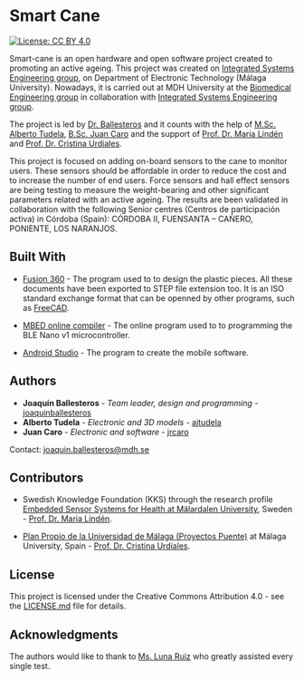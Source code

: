 # Smart Cane
[![License: CC BY 4.0](https://img.shields.io/badge/License-CC%20BY%204.0-lightgrey.svg)](https://creativecommons.org/licenses/by/4.0/)

Smart-cane is an open hardware and open software project created to promoting an active ageing. This project was created on [Integrated Systems Engineering group](www.grupoisis.uma.es/), on Department of Electronic Technology (Málaga University). Nowadays, it is carried out at MDH University at the [Biomedical Engineering group](http://www.es.mdh.se/research-groups/32-Biomedical_Engineering) in collaboration with [Integrated Systems Engineering group](www.grupoisis.uma.es/).

The project is led by [Dr. Ballesteros](https://www.researchgate.net/profile/Joaquin_Ballesteros) and it counts with the help of [M.Sc. Alberto Tudela](https://duma.uma.es/duma/buscador/persona/535571bb-1da1-4cbd-a49a-7b0d61c4cd2d/), [B.Sc. Juan Caro](...) and the support of [Prof. Dr. Maria Lindén](http://www.es.mdh.se/staff/114-Maria_Lind__n) and [Prof. Dr. Cristina Urdiales](https://www.researchgate.net/profile/Cristina_Urdiales2).

This project is focused on adding on-board sensors to the cane to monitor users. These sensors should be affordable in order to reduce the cost and to increase the number of end users. Force sensors and hall effect sensors are being testing to measure the weight-bearing and other significant parameters related with an active ageing. The results are been validated in collaboration with the following Senior centres (Centros de participación activa) in Córdoba (Spain): CÓRDOBA II, FUENSANTA – CAÑERO, PONIENTE, LOS NARANJOS.


## Built With
* [Fusion 360](https://www.autodesk.com/products/fusion-360/overview) - The program used to to design the plastic pieces. All these documents have been exported to STEP file extension too. It is an ISO standard exchange format that can be openned by other programs, such as [FreeCAD](https://github.com/FreeCAD/FreeCAD).

* [MBED online compiler](https://os.mbed.com/handbook/mbed-Compiler) - The online program used to to programming the BLE Nano v1 microcontroller. 

* [Android Studio](https://developer.android.com/studio/) - The program to create the mobile software.

## Authors

* **Joaquín Ballesteros** - *Team leader, design and programming* - [joaquinballesteros](https://github.com/joaquinballesteros)
* **Alberto Tudela** - *Electronic and 3D models* - [ajtudela](https://github.com/ajtudela)
* **Juan Caro** - *Electronic and software* - [jrcaro](https://github.com/jrcaro)

Contact: joaquin.ballesteros@mdh.se

## Contributors

* Swedish Knowledge Foundation (KKS) through the research profile [Embedded Sensor Systems for Health at Mälardalen University](https://www.mdh.se/forskning/inriktningar/inbyggda-system/ess-h?l=en_UK), Sweden - [Prof. Dr. Maria Lindén](http://www.es.mdh.se/staff/114-Maria_Lind__n).

* [Plan Propio de la Universidad de Málaga (Proyectos Puente)](https://www.uma.es/servicio-de-investigacion/cms/menu/plan-propio-de-investigacion/?set_language=en) at Málaga University, Spain -  [Prof. Dr. Cristina Urdiales](https://www.researchgate.net/profile/Cristina_Urdiales2).

## License

This project is licensed under the Creative Commons Attribution 4.0 - see the [LICENSE.md](https://github.com/joaquinballesteros/Smart-Cane/blob/master/LICENSE) file for details.

## Acknowledgments

The authors would like to thank to [Ms. Luna Ruiz](http://lunakageyama.blogspot.com/) who greatly assisted every single test.

